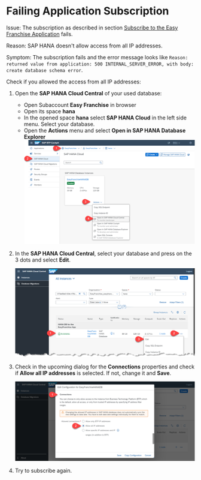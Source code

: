 # Failing Application Subscription

Issue: The subscription as described in section [Subscribe to the Easy Franchise Application](/documentation/test-customer-onboarding/subscribe-easyfranchise-app/README.md) fails.

Reason: SAP HANA doesn't allow access from all IP addresses.

Symptom: The subscription fails and the error message looks like `Reason: returned value from application: 500 INTERNAL_SERVER_ERROR, with body: create database schema error`.

Check if you allowed the access from all IP addresses:
1. Open the **SAP HANA Cloud Central** of your used database:
   * Open Subaccount **Easy Franchise** in browser
   * Open its space **hana**
   * In the opened space **hana** select **SAP HANA Cloud** in the left side menu. Select your database.
   * Open the **Actions** menu and select **Open in SAP HANA Database Explorer**
   ![](images/open-sap-hana-cloud-central.png)
2. In the **SAP HANA Cloud Central**, select your database and press on the 3 dots and select **Edit**.

   ![](images/edit-db.png)
3. Check in the upcoming dialog for the **Connections** properties and check if **Allow all IP addresses** is selected. If not, change it and **Save**.

   ![](images/allow-all-ip.png)
4. Try to subscribe again.
